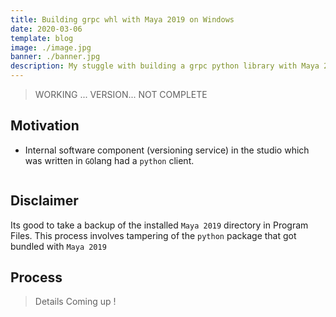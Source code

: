 ```yaml
---
title: Building grpc whl with Maya 2019 on Windows
date: 2020-03-06
template: blog
image: ./image.jpg
banner: ./banner.jpg
description: My stuggle with building a grpc python library with Maya 2019 on Windows
---
```


> WORKING ... VERSION... NOT COMPLETE

## Motivation

-   Internal software component (versioning service) in the studio which was written in `GO`lang had a `python` client.

```

```

## Disclaimer

Its good to take a backup of the installed `Maya 2019` directory in Program Files. This process involves tampering of the `python` package that got bundled with `Maya 2019`

## Process

> Details Coming up !
```

```
